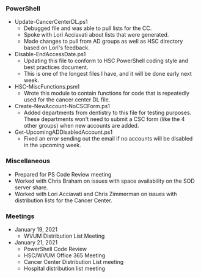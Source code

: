 ### PowerShell
* Update-CancerCenterDL.ps1
  * Debugged file and was able to pull lists for the CC.
  * Spoke with Lori Acciavati about lists that were generated.
  * Made changes to pull from AD groups as well as HSC directory based on Lori's feedback.
* Disable-EndAccessDate.ps1
  * Updating this file to conform to HSC PowerShell coding style and best practices document.
  * This is one of the longest files I have, and it will be done early next week.
* HSC-MiscFunctions.psm1
  * Wrote this module to contain functions for code that is repeatedly used for the cancer center DL file.
* Create-NewAccount-NoCSCForm.ps1
  * Added departments from dentistry to this file for testing purposes. These departments won't need to submit a CSC form (like the 4 other groups) when new accounts are added.
* Get-UpcomingADDisabledAccount.ps1
  * Fixed an error sending out the email if no accounts will be disabled in the upcoming week.

### Miscellaneous
* Prepared for PS Code Review meeting
* Worked with Chris Braham on issues with space availability on the SOD server share.
* Worked with Lori Acciavati and Chris Zimmerman on issues with distribution lists for the Cancer Center.

### Meetings
* January 19, 2021
  * WVUM Distribution List Meeting
* January 21, 2021
  * PowerShell Code Review
  * HSC/WVUM Office 365 Meeting
  * Cancer Center Distribution List meeting
  * Hospital distribution list meeting
